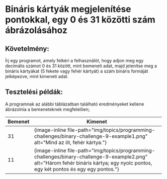 # Bináris kártyák megjelenítése pontokkal, egy 0 és 31 közötti szám ábrázolásához

## Követelmény:

Írj egy programot, amely felkéri a felhasználót, hogy adjon meg egy decimális számot 0 és 31 között, mint bemeneti adat, majd jelenítse meg a bináris kártyákat (5 fekete vagy fehér kártyát) a szám bináris formáját jelképezve, mint kimeneti adat.

## Tesztelési példák:

A programnak az alábbi táblázatban található eredményeket kellene ábrázolnia a bemeneteknek megfelelően;

| Bemenet | Kimenet                                                                                                                                                                            |
| ------- | ---------------------------------------------------------------------------------------------------------------------------------------------------------------------------------- |
| 31      | {image-inline file-path="img/topics/programming-challenges/binary-challenge-9-example1.png" alt="Mind az öt, fehér kártya."}                                                       |
| 11      | {image-inline file-path="img/topics/programming-challenges/binary-challenge-9-example2.png" alt="Három fehér bináris kártya; egy nyolc pontos, egy két pontos és egy egy pontos."} |